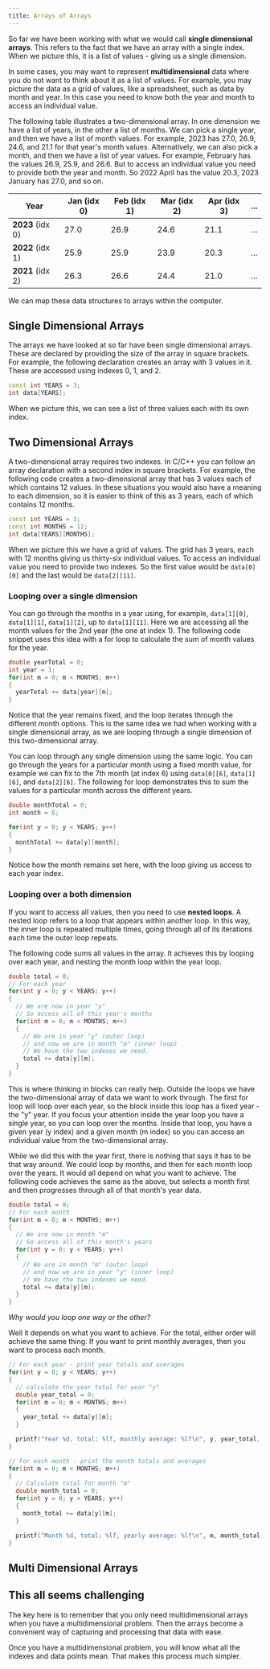 ```yaml
---
title: Arrays of Arrays
---
```


So far we have been working with what we would call **single dimensional arrays**. This refers to the fact that we have an array with a single index. When we picture this, it is a list of values - giving us a single dimension.

In some cases, you may want to represent **multidimensional** data where you do not want to think about it as a list of values. For example, you may picture the data as a grid of values, like a spreadsheet, such as data by month and year. In this case you need to know both the year and month to access an individual value.

The following table illustrates a two-dimensional array. In one dimension we have a list of years, in the other a list of months. We can pick a single year, and then we have a list of month values. For example, 2023 has 27.0, 26.9, 24.6, and 21.1 for that year's month values. Alternatively, we can also pick a month, and then we have a list of year values. For example, February has the values 26.9, 25.9, and 26.6. But to access an individual value you need to provide both the year and month. So 2022 April has the value 20.3, 2023 January has 27.0, and so on.

| Year  | Jan (idx 0)  | Feb (idx 1)  | Mar (idx 2)  | Apr (idx 3)  | ... |
|-----------|------|------|------|------|-----|
| **2023** (idx 0) | 27.0 | 26.9 | 24.6 | 21.1 | ... |
| **2022** (idx 1) | 25.9 | 25.9 | 23.9 | 20.3 | ... |
| **2021** (idx 2) | 26.3 | 26.6 | 24.4 | 21.0 | ... |

We can map these data structures to arrays within the computer.

## Single Dimensional Arrays

The arrays we have looked at so far have been single dimensional arrays. These are declared by providing the size of the array in square brackets. For example, the following declaration creates an array with 3 values in it. These are accessed using indexes 0, 1, and 2.

```cpp
const int YEARS = 3;
int data[YEARS];
```

When we picture this, we can see a list of three values each with its own index.

## Two Dimensional Arrays

A two-dimensional array requires two indexes. In C/C++ you can follow an array declaration with a second index in square brackets. For example, the following code creates a two-dimensional array that has 3 values each of which contains 12 values. In these situations you would also have a meaning to each dimension, so it is easier to think of this as 3 years, each of which contains 12 months.

```cpp
const int YEARS = 3;
const int MONTHS = 12;
int data[YEARS][MONTHS];
```

When we picture this we have a grid of values. The grid has 3 years, each with 12 months giving us thirty-six individual values. To access an individual value you need to provide two indexes. So the first value would be `data[0][0]` and the last would be `data[2][11]`.

### Looping over a single dimension

You can go through the months in a year using, for example, `data[1][0]`, `data[1][1]`, `data[1][2]`, up to `data[1][11]`. Here we are accessing all the month values for the 2nd year (the one at index 1). The following code snippet uses this idea with a for loop to calculate the sum of month values for the year.

```cpp
double yearTotal = 0;
int year = 1;
for(int m = 0; m < MONTHS; m++)
{
  yearTotal += data[year][m];
}
```

Notice that the year remains fixed, and the loop iterates through the different month options. This is the same idea we had when working with a single dimensional array, as we are looping through a single dimension of this two-dimensional array.

You can loop through any single dimension using the same logic. You can go through the years for a particular month using a fixed month value, for example we can fix to the 7th month (at index 6) using `data[0][6]`, `data[1][6]`, and `data[2][6]`. The following for loop demonstrates this to sum the values for a particular month across the different years.

```cpp
double monthTotal = 0;
int month = 6;

for(int y = 0; y < YEARS; y++)
{
  monthTotal += data[y][month];    
}
```

Notice how the month remains set here, with the loop giving us access to each year index.

### Looping over a both dimension

If you want to access all values, then you need to use **nested loops**. A nested loop refers to a loop that appears within another loop. In this way, the inner loop is repeated multiple times, going through all of its iterations each time the outer loop repeats.

The following code sums all values in the array. It achieves this by looping over each year, and nesting the month loop within the year loop.

```cpp
double total = 0;
// For each year
for(int y = 0; y < YEARS; y++)
{
  // We are now in year "y"
  // So access all of this year's months
  for(int m = 0; m < MONTHS; m++)
  {
    // We are in year "y" (outer loop)
    // and now we are in month "m" (inner loop)
    // We have the two indexes we need.
    total += data[y][m];
  }
}
```

This is where thinking in blocks can really help. Outside the loops we have the two-dimensional array of data we want to work through. The first for loop will loop over each year, so the block inside this loop has a fixed year - the "y" year. If you focus your attention inside the year loop you have a single year, so you can loop over the months. Inside that loop, you have a given year (y index) and a given month (m index) so you can access an individual value from the two-dimensional array.

While we did this with the year first, there is nothing that says it has to be that way around. We could loop by months, and then for each month loop over the years. It would all depend on what you want to achieve. The following code achieves the same as the above, but selects a month first and then progresses through all of that month's year data.

```cpp
double total = 0;
// For each month
for(int m = 0; m < MONTHS; m++)
{
  // We are now in month "m"
  // So access all of this month's years
  for(int y = 0; y < YEARS; y++)
  {
    // We are in month "m" (outer loop)
    // and now we are in year "y" (inner loop)
    // We have the two indexes we need.
    total += data[y][m];
  }
}
```

*Why would you loop one way or the other?*

Well it depends on what you want to achieve. For the total, either order will achieve the same thing. If you want to print monthly averages, then you want to process each month.

```cpp
// For each year - print year totals and averages
for(int y = 0; y < YEARS; y++)
{
  // calculate the year total for year "y"
  double year_total = 0;
  for(int m = 0; m < MONTHS; m++)
  {
    year_total += data[y][m];
  }

  printf("Year %d, total: %lf, monthly average: %lf\n", y, year_total, year_total / MONTHS);
}

// For each month - print the month totals and averages
for(int m = 0; m < MONTHS; m++)
{
  // Calculate total for month "m"
  double month_total = 0;
  for(int y = 0; y < YEARS; y++)
  {
    month_total += data[y][m];
  }

  printf("Month %d, total: %lf, yearly average: %lf\n", m, month_total, month_total / YEARS);
}
```

## Multi Dimensional Arrays


## This all seems challenging

The key here is to remember that you only need multidimensional arrays when you have a multidimensional problem. Then the arrays become a convenient way of capturing and processing that data with ease.

Once you have a multidimensional problem, you will know what all the indexes and data points mean. That makes this process much simpler.
